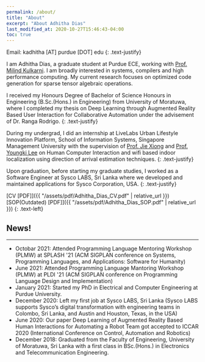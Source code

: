 ```yaml
---
permalink: /about/
title: "About"
excerpt: "About Adhitha Dias"
last_modified_at: 2020-10-27T15:46:43-04:00
toc: true
---
```


Email: kadhitha [AT] purdue [DOT] edu
{: .text-justify}

I am Adhitha Dias, a graduate student at Purdue ECE, working with [Prof. Milind Kulkarni]({{"https://engineering.purdue.edu/~milind/"}}). I am broadly interested in systems, compilers and high performance computing. My current research focuses on optimized code generation for sparse tensor algebraic operations.

I received my Honours Degree of Bachelor of Science Honours in Engineering (B.Sc.(Hons.) in Engineering) from University of Moratuwa,
where I completed my thesis on Deep Learning through Augmented Reality Based User Interaction for Collaborative Automation under the advisement of
Dr. Ranga Rodrigo.
{: .text-justify}

During my undergrad, I did an internship at LiveLabs Urban Lifestyle Innovation Platform, School of Information Systems, Singapore Management University with the
supervision of 
[Prof. Jie Xiong]({{"https://scholar.google.com/citations?user=GR9VzaMAAAAJ&hl=en"}}) and
[Prof. Youngki Lee]({{"https://scholar.google.com/citations?user=qhKU0oMAAAAJ&hl=en"}}) on Human Computer Interaction and wifi based indoor localization using direction of arrival estimation techniques.
{: .text-justify}

Upon graduation, before starting my graduate studies, I worked as a Software Engineer at Sysco LABS, Sri Lanka where we developed and maintained applications for Sysco Corporation, USA.
{: .text-justify}

[CV \[PDF\]]({{ "/assets/pdf/Adhitha_Dias_CV.pdf" | relative_url }}) [SOP(Outdated) \[PDF\]]({{ "/assets/pdf/Adhitha_Dias_SOP.pdf" | relative_url }})
{: .text-left}


## News!
---

* Octobar 2021: Attended Programming Language Mentoring Workshop (PLMW) at SPLASH '21 
    (ACM SIGPLAN conference on Systems, Programming Languages, and Applications: Software for Humanity)
* June 2021: Attended Programming Language Mantoring Workshop (PLMW) at PLDI '21 
    (ACM SIGPLAN conference on Programming Language Design and Implementation)
* January 2021: Started my PhD in Electrical and Computer Engineering at Purdue University.
* December 2020: Left my first job at Sysco LABS, Sri Lanka 
    (Sysco LABS supports Sysco’s digital transformation with engineering teams in Colombo, Sri Lanka, and Austin and Houston, Texas, in the USA)
* June 2020: Our paper Deep Learning of Augmented Reality Based Human Interactions for Automating a Robot Team 
    got accepted to ICCAR 2020 (International Conference on Control, Automation and Robotics)
* December 2018: Graduated from the Faculty of Engineering, University of Moratuwa, Sri Lanka 
    with a first class in BSc.(Hons.) in Electronics and Telecommunication Engineering.


